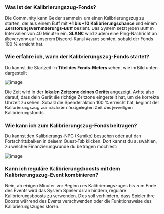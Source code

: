 ### Was ist der Kalibrierungszug-Fonds?

Die Community kann Gelder sammeln, um einen Kalibrierungszug zu starten, der aus einem Buff mit **+1 bis +10 Kalibrierungschance** und einem **Zerstörungsverhinderungs-Buff** besteht. Das System setzt jeden Buff in Intervallen von 40 Minuten ein. **SLANC** wird zudem eine Ping-Nachricht an @everyone auf unserem Discord-Kanal `#event` senden, sobald der Fonds 100 % erreicht hat.

### Wie erfahre ich, wann der Kalibrierungszug-Fonds startet?

Du kannst die Startzeit im **Titel des Fonds-Meters** sehen, wie im Bild unten dargestellt:

![image](https://github.com/DexterHuang/CyberCodeOnline/assets/18545294/af9a08d6-b5ad-4f34-af82-57caa48cd606)

Die Zeit wird in der **lokalen Zeitzone deines Geräts** angezeigt. Achte also darauf, dass dein Gerät die richtige Zeitzone eingestellt hat, um die korrekte Uhrzeit zu sehen. Sobald die Spendenaktion 100 % erreicht hat, beginnt der Kalibrierungszug zur nächsten festgelegten Zeit des jeweiligen Kalibrierungsfonds.

### Wie kann ich zum Kalibrierungszug-Fonds beitragen?

Du kannst den Kalibrierungs-NPC (Kamiko) besuchen oder auf den Fortschrittsbalken in deinem Quest-Tab klicken. Dort kannst du auswählen, zu welcher Finanzierungsrunde du beitragen möchtest:

![image](https://github.com/DexterHuang/CyberCodeOnline/assets/18545294/4fd43e36-cbf6-4f2e-ae5c-cd5c4555cdb4)

### Kann ich reguläre Kalibrierungsboosts mit dem Kalibrierungszug-Event kombinieren?

Nein, ab einigen Minuten vor Beginn des Kalibrierungszuges bis zum Ende des Events wird das System Spieler daran hindern, reguläre Kalibrierungsboosts zu verwenden. Dies soll verhindern, dass Spieler ihre Boosts während des Events verschwenden oder die Funktionsweise des Kalibrierungszuges stören.
